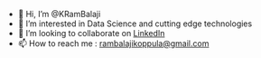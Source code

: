 - 👋 Hi, I’m @KRamBalaji
- 👀 I’m interested in Data Science and cutting edge technologies
- 💞️ I’m looking to collaborate on [LinkedIn](https://www.linkedin.com/in/krambalaji/)
- 📫 How to reach me : rambalajikoppula@gmail.com

<!---
KRamBalaji/KRamBalaji is a ✨ special ✨ repository because its `README.md` (this file) appears on your GitHub profile.
You can click the Preview link to take a look at your changes.
--->
